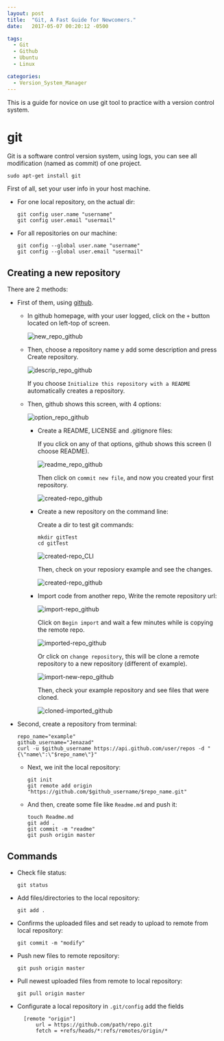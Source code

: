 ```yaml
---
layout: post
title:  "Git, A Fast Guide for Newcomers."
date:   2017-05-07 00:20:12 -0500

tags:
  - Git
  - Github
  - Ubuntu
  - Linux

categories:
  - Version_System_Manager
---
```


This is a guide for novice on use git tool to practice with a version control system.

# git

Git is a software control version system, using logs, you can see all modification (named as commit) of one project.

    sudo apt-get install git

First of all, set your user info in your host machine.

* For one local repository, on the actual dir:

      git config user.name "username"
      git config user.email "usermail"

* For all repositories on our machine:

      git config --global user.name "username"
      git config --global user.email "usermail"

## Creating a new repository

There are 2 methods:

* First of them, using [github](https://github.com).

  * In github homepage, with your user logged, click on the `+` button located on left-top of screen.

    ![new_repo_github][new-repo]

  * Then, choose a repository name y add some description and press Create repository.
  
    ![descrip_repo_github][descrip-repo]

    If you choose `Initialize this repository with a README` automatically creates a repository.

  * Then, github shows this screen, with 4 options:
  
    ![option_repo_github][option-repo]

    * Create a README, LICENSE and .gitignore files:
    
      If you click on any of that options, github shows this screen (I choose README).
      
      ![readme_repo_github][readme-repo]
    
      Then click on `commit new file`, and now you created your first repository.
      
      ![created-repo_github][created-repo]
    
    * Create a new repository on the command line:
    
      Create a dir to test git commands:
      
          mkdir gitTest
          cd gitTest
        
        ![created-repo_CLI][created-repoCLI]
    
      Then, check on your reposiory example and see the changes.
      
      ![created-repo_github][created-repo]
    
    * Import code from another repo, Write the remote repository url:
    
      ![import-repo_github][import_repo]
      
      Click on `Begin import` and wait a few minutes while is copying the remote repo.
      
      ![imported-repo_github][imported_repo]
      
      Or click on `change repository`, this will be clone a remote repository to a new repository (different of example).

      ![import-new-repo_github][import_newrepo]
      
      Then, check your example repository and see files that were cloned.
      
      ![cloned-imported_github][conedImported-repo]
  
  
* Second, create a repository from terminal:
  
      repo_name="example"
      github_username="Jenazad"
      curl -u $github_username https://api.github.com/user/repos -d "{\"name\":\"$repo_name\"}"

    * Next, we init the local repository:
    
          git init
          git remote add origin "https://github.com/$github_username/$repo_name.git"
    
    * And then, create some file like `Readme.md` and push it:
  
          touch Readme.md
          git add .
          git commit -m "readme"
          git push origin master
      
## Commands

* Check file status:
  
      git status

* Add files/directories to the local repository:

      git add .

* Confirms the uploaded files and set ready to upload to remote from local repository:

      git commit -m "modify"

* Push new files to remote repository:

      git push origin master

* Pull newest uploaded files from remote to local repository:

      git pull origin master

* Configurate a local repository in `.git/config` add the fields

	    [remote "origin"]
		    url = https://github.com/path/repo.git
		    fetch = +refs/heads/*:refs/remotes/origin/*


[new-repo]:            /assets/systemVersionSoftware/Git/repo_new_github.png
[descrip-repo]:        /assets/systemVersionSoftware/Git/repo_descrip_github.png
[option-repo]:         /assets/systemVersionSoftware/Git/repo_option_github.png
[readme-repo]:         /assets/systemVersionSoftware/Git/repo_readme_github.png
[created-repo]:        /assets/systemVersionSoftware/Git/repo_created_github.png
[import_repo]:         /assets/systemVersionSoftware/Git/repo_import_github.png
[imported_repo]:       /assets/systemVersionSoftware/Git/repo_imported_github.png
[import_newrepo]:      /assets/systemVersionSoftware/Git/repo_imported_new_github.png
[created-repoCLI]:     /assets/systemVersionSoftware/Git/repo_created_CLI.png
[conedImported-repo]:  /assets/systemVersionSoftware/Git/repo_cloned_imported_github.png
